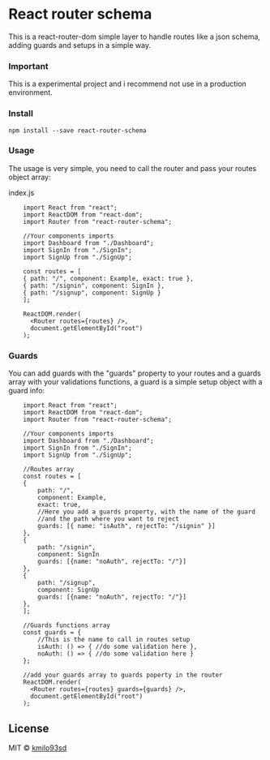 # React router schema

This is a react-router-dom simple layer to handle routes like a json schema, adding guards and setups in a simple way.

### Important
This is a experimental project and i recommend not use in a production environment.

### Install

`npm install --save react-router-schema`

### Usage

The usage is very simple, you need to call the router and pass your routes object array:

index.js

```
    import React from "react";
    import ReactDOM from "react-dom";
    import Router from "react-router-schema";

    //Your components imports
    import Dashboard from "./Dashboard";
    import SignIn from "./SignIn";
    import SignUp from "./SignUp";

    const routes = [
    { path: "/", component: Example, exact: true },
    { path: "/signin", component: SignIn },
    { path: "/signup", component: SignUp }
    ];

    ReactDOM.render(
      <Router routes={routes} />,
      document.getElementById("root")
    );

```

### Guards
You can add guards with the "guards" property to your routes and a guards array with your validations functions, a guard is a simple setup object with a guard info:

```
    import React from "react";
    import ReactDOM from "react-dom";
    import Router from "react-router-schema";

    //Your components imports
    import Dashboard from "./Dashboard";
    import SignIn from "./SignIn";
    import SignUp from "./SignUp";

    //Routes array
    const routes = [
    {
        path: "/",
        component: Example,
        exact: true,
        //Here you add a guards property, with the name of the guard
        //and the path where you want to reject
        guards: [{ name: "isAuth", rejectTo: "/signin" }]
    },
    {
        path: "/signin",
        component: SignIn
        guards: [{name: "noAuth", rejectTo: "/"}]
    },
    {
        path: "/signup",
        component: SignUp
        guards: [{name: "noAuth", rejectTo: "/"}]
    },
    ];

    //Guards functions array
    const guards = {
        //This is the name to call in routes setup
        isAuth: () => { //do some validation here },
        noAuth: () => { //do some validation here }
    };

    //add your guards array to guards poperty in the router
    ReactDOM.render(
      <Router routes={routes} guards={guards} />,
      document.getElementById("root")
    );

```


## License

MIT © [kmilo93sd](https://github.com/kmilo93sd)
